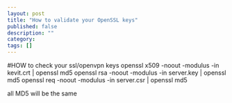 ```yaml
---
layout: post
title: "How to validate your OpenSSL keys"
published: false
description: ""
category: 
tags: []
---
```


#HOW to check your ssl/openvpn keys
openssl x509 -noout -modulus -in kevit.crt | openssl md5
openssl rsa -noout -modulus -in server.key | openssl md5
openssl req -noout -modulus -in server.csr | openssl md5

all MD5 will be the same
